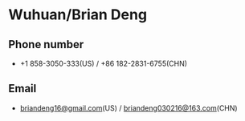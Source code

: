 # Wuhuan/Brian Deng
## Phone number
- +1 858-3050-333(US) / +86 182-2831-6755(CHN)
## Email
- briandeng16@gmail.com(US) / briandeng030216@163.com(CHN)

<!---
briandeng030216/briandeng030216 is a ✨ special ✨ repository because its `README.md` (this file) appears on your GitHub profile.
You can click the Preview link to take a look at your changes.
--->
